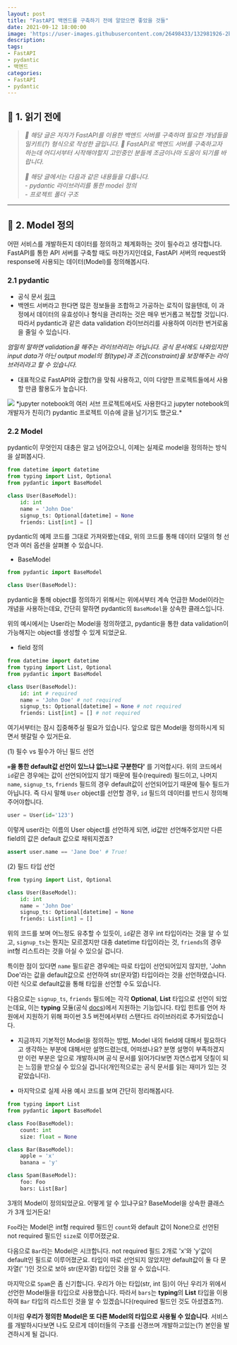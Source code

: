 ```yaml
---
layout: post
title: "FastAPI 백엔드를 구축하기 전에 알았으면 좋았을 것들"
date: 2021-09-12 18:00:00
image: 'https://user-images.githubusercontent.com/26498433/132981926-2bea56c7-8547-4242-98e2-66347a553b34.png'
description:
tags:
- FastAPI
- pydantic
- 백엔드
categories:
- FastAPI
- pydantic
---
```

## 📌 1. 읽기 전에

> <cite>📌 해당 글은 저자가 FastAPI를 이용한 백엔드 서버를 구축하며 필요한 개념들을 밀키트(?) 형식으로 작성한 글입니다.</cite>
> <cite>📌 FastAPI로 백엔드 서버를 구축하고자 하는데 어디서부터 시작해야할지 고민중인 분들께 조금이나마 도움이 되기를 바랍니다.</cite>
>
> <cite>📌 해당 글에서는 다음과 같은 내용들을 다룹니다.</cite><br>
> <cite>- pydantic 라이브러리를 통한 model 정의<cite><br>
> <cite>- 프로젝트 폴더 구조</cite>

***

## 📌 2. Model 정의

어떤 서비스를 개발하든지 데이터를 정의하고 체계화하는 것이 필수라고 생각합니다. FastAPI를 통한 API 서버를 구축할 때도 마찬가지인데요, FastAPI 서버의 request와 response에 사용되는 데이터(Model)를 정의해봅시다.

### 2.1 pydantic

- 공식 문서 [링크](https://pydantic-docs.helpmanual.io/)
- 백엔드 서버라고 한다면 많은 정보들을 조합하고 가공하는 로직이 많을텐데, 이 과정에서 데이터의 유효성이나 형식을 관리하는 것은 매우 번거롭고 복잡할 것입니다. 따라서 pydantic과 같은 data validation 라이브러리를 사용하여 이러한 번거로움을 줄일 수 있습니다.

*엄밀히 말하면 validation을 해주는 라이브러리는 아닙니다. 공식 문서에도 나와있지만 input data가 아닌 output model의 형(type)과 조건(constraint)을 보장해주는 라이브러리라고 할 수 있습니다.*
- 대표적으로 FastAPI와 궁합(?)을 맞춰 사용하고, 이미 다양한 프로젝트들에서 사용할 만큼 활용도가 높습니다.

<img src="https://user-images.githubusercontent.com/26498433/132981991-61c6e1f8-156d-4f27-b43b-52c4f21f4145.png"/>
*jupyter notebook의 여러 서브 프로젝트에서도 사용한다고 jupyter notebook의 개발자가 친히(?) pydantic 프로젝트 이슈에 글을 남기기도 했군요.*

### 2.2 Model

pydantic이 무엇인지 대충은 알고 넘어갔으니, 이제는 실제로 model을 정의하는 방식을 살펴봅시다.

```python
from datetime import datetime
from typing import List, Optional
from pydantic import BaseModel

class User(BaseModel):
    id: int
    name = 'John Doe'
    signup_ts: Optional[datetime] = None
    friends: List[int] = []
```

pydantic의 예제 코드를 그대로 가져와봤는데요, 위의 코드를 통해 데이터 모델의 형 선언과 여러 옵션을 살펴볼 수 있습니다.

- BaseModel

```python
from pydantic import BaseModel

class User(BaseModel):
```

pydantic을 통해 object를 정의하기 위해서는 위에서부터 계속 언급한 Model이라는 개념을 사용하는데요, 간단히 말하면 pydantic의 `BaseModel`을 상속한 클래스입니다.

위의 예시에서는 User라는 Model을 정의하였고, pydantic을 통한 data validation이 가능해지는 object를 생성할 수 있게 되었군요.

- field 정의

```python
from datetime import datetime
from typing import List, Optional
from pydantic import BaseModel

class User(BaseModel):
    id: int # required
    name = 'John Doe' # not required
    signup_ts: Optional[datetime] = None # not required
    friends: List[int] = [] # not required
```

여기서부터는 잠시 집중해주실 필요가 있습니다. 앞으로 많은 Model을 정의하시게 되면서 헷갈릴 수 있거든요.

(1) 필수 vs 필수가 아닌 필드 선언

**`=`을 통한 default값 선언이 있느냐 없느냐로 구분한다'** 를 기억합시다. 위의 코드에서 `id`같은 경우에는 값이 선언되어있지 않기 때문에 필수(required) 필드이고, 나머지 `name`, `signup_ts`, `friends` 필드의 경우 default값이 선언되어있기 때문에 필수 필드가 아닙니다. 즉 다시 말해 `User` object를 선언할 경우, `id` 필드의 데이터를 반드시 정의해주어야합니다.

```python
user = User(id='123')
```

이렇게 user라는 이름의 User object를 선언하게 되면, id값만 선언해주었지만 다른 field의 값은 default 값으로 채워지겠죠?

```python
assert user.name == 'Jane Doe' # True!
```

(2) 필드 타입 선언

```python
from typing import List, Optional

class User(BaseModel):
    id: int
    name = 'John Doe'
    signup_ts: Optional[datetime] = None
    friends: List[int] = []
```

위의 코드를 보며 어느정도 유추할 수 있듯이, `id`같은 경우 int 타입이라는 것을 알 수 있고, `signup_ts`는 뭔지는 모르겠지만 대충 datetime 타입이라는 것, `friends`의 경우 int형 리스트라는 것을 아실 수 있으실 겁니다.

특이한 점이 있다면 `name` 필드같은 경우에는 따로 타입이 선언되어있지 않지만, 'John Doe'라는 값을 default값으로 선언하여 str(문자열) 타입이라는 것을 선언하였습니다. 이런 식으로 default값을 통해 타입을 선언할 수도 있습니다.

다음으로는 `signup_ts`, `friends` 필드에는 각각 **Optional**, **List** 타입으로 선언이 되었는데요, 이는 **typing** 모듈(공식 [docs](https://docs.python.org/3/library/typing.html))에서 지원하는 기능입니다. 타입 힌트를 언어 차원에서 지원하기 위해 파이썬 3.5 버전에서부터 스탠다드 라이브러리로 추가되었습니다.

- 지금까지 기본적인 Model을 정의하는 방법, Model 내의 field에 대해서 필요하다고 생각하는 부분에 대해서만 설명드렸는데, 어떠셨나요? 분명 설명이 부족하겠지만 이런 부분은 앞으로 개발하시며 공식 문서를 읽어가다보면 자연스럽게 덧칠이 되는 느낌을 받으실 수 있으실 겁니다(개인적으로는 공식 문서를 읽는 재미가 있는 것 같았습니다).

- 마지막으로 실제 사용 예시 코드를 보며 간단히 정리해봅시다.

```python
from typing import List
from pydantic import BaseModel

class Foo(BaseModel):
    count: int
    size: float = None

class Bar(BaseModel):
    apple = 'x'
    banana = 'y'

class Spam(BaseModel):
    foo: Foo
    bars: List[Bar]
```

3개의 Model이 정의되었군요. 어떻게 알 수 있냐구요? BaseModel을 상속한 클래스가 3개 있거든요!

`Foo`라는 Model은 int형 required 필드인 `count`와 default 값이 None으로 선언된 not required 필드인 `size`로 이루어졌군요.

다음으로 `Bar`라는 Model은 시크합니다. not required 필드 2개로 'x'와 'y'값이 default인 필드로 이루어졌군요. 타입이 따로 선언되지 않았지만 default값이 둘 다 문자열(' ')인 것으로 보아 str(문자열) 타입인 것을 알 수 있습니다.

마지막으로 `Spam`은 좀 신기합니다. 우리가 아는 타입(str, int 등)이 아닌 우리가 위에서 선언한 Model들을 타입으로 사용했습니다. 따라서 `bars`는 **typing**의 **List** 타입을 이용하여 `Bar` 타입의 리스트인 것을 알 수 있겠습니다(required 필드인 것도 아셨겠죠?!). 

이처럼 **우리가 정의한 Model은 또 다른 Model의 타입으로 사용될 수 있습니다**. 서비스를 개발하시다보면 나도 모르게 데이터들의 구조를 신경쓰며 개발하고있는(?) 본인을 발견하시게 될 겁니다.

